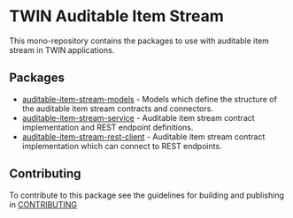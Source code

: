 # TWIN Auditable Item Stream

This mono-repository contains the packages to use with auditable item stream in TWIN applications.

## Packages

- [auditable-item-stream-models](packages/auditable-item-stream-models/README.md) - Models which define the structure of the auditable item stream contracts and connectors.
- [auditable-item-stream-service](packages/auditable-item-stream-service/README.md) - Auditable item stream contract implementation and REST endpoint definitions.
- [auditable-item-stream-rest-client](packages/auditable-item-stream-rest-client/README.md) - Auditable item stream contract implementation which can connect to REST endpoints.

## Contributing

To contribute to this package see the guidelines for building and publishing in [CONTRIBUTING](./CONTRIBUTING.md)
